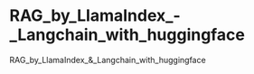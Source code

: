 # RAG_by_LlamaIndex_-_Langchain_with_huggingface
RAG_by_LlamaIndex_&amp;_Langchain_with_huggingface
